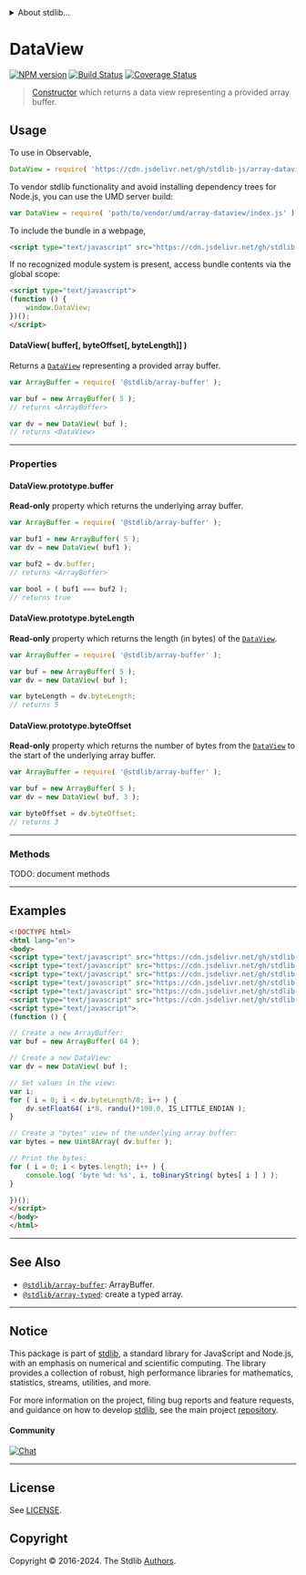 <!--

@license Apache-2.0

Copyright (c) 2021 The Stdlib Authors.

Licensed under the Apache License, Version 2.0 (the "License");
you may not use this file except in compliance with the License.
You may obtain a copy of the License at

   http://www.apache.org/licenses/LICENSE-2.0

Unless required by applicable law or agreed to in writing, software
distributed under the License is distributed on an "AS IS" BASIS,
WITHOUT WARRANTIES OR CONDITIONS OF ANY KIND, either express or implied.
See the License for the specific language governing permissions and
limitations under the License.

-->


<details>
  <summary>
    About stdlib...
  </summary>
  <p>We believe in a future in which the web is a preferred environment for numerical computation. To help realize this future, we've built stdlib. stdlib is a standard library, with an emphasis on numerical and scientific computation, written in JavaScript (and C) for execution in browsers and in Node.js.</p>
  <p>The library is fully decomposable, being architected in such a way that you can swap out and mix and match APIs and functionality to cater to your exact preferences and use cases.</p>
  <p>When you use stdlib, you can be absolutely certain that you are using the most thorough, rigorous, well-written, studied, documented, tested, measured, and high-quality code out there.</p>
  <p>To join us in bringing numerical computing to the web, get started by checking us out on <a href="https://github.com/stdlib-js/stdlib">GitHub</a>, and please consider <a href="https://opencollective.com/stdlib">financially supporting stdlib</a>. We greatly appreciate your continued support!</p>
</details>

# DataView

[![NPM version][npm-image]][npm-url] [![Build Status][test-image]][test-url] [![Coverage Status][coverage-image]][coverage-url] <!-- [![dependencies][dependencies-image]][dependencies-url] -->

> [Constructor][mdn-dataview] which returns a data view representing a provided array buffer.

<!-- Section to include introductory text. Make sure to keep an empty line after the intro `section` element and another before the `/section` close. -->

<section class="intro">

</section>

<!-- /.intro -->

<!-- Package usage documentation. -->



<section class="usage">

## Usage

To use in Observable,

```javascript
DataView = require( 'https://cdn.jsdelivr.net/gh/stdlib-js/array-dataview@umd/browser.js' )
```

To vendor stdlib functionality and avoid installing dependency trees for Node.js, you can use the UMD server build:

```javascript
var DataView = require( 'path/to/vendor/umd/array-dataview/index.js' )
```

To include the bundle in a webpage,

```html
<script type="text/javascript" src="https://cdn.jsdelivr.net/gh/stdlib-js/array-dataview@umd/browser.js"></script>
```

If no recognized module system is present, access bundle contents via the global scope:

```html
<script type="text/javascript">
(function () {
    window.DataView;
})();
</script>
```

#### DataView( buffer\[, byteOffset\[, byteLength]] )

Returns a [`DataView`][mdn-dataview] representing a provided array buffer.

<!-- eslint-disable stdlib/require-globals -->

```javascript
var ArrayBuffer = require( '@stdlib/array-buffer' );

var buf = new ArrayBuffer( 5 );
// returns <ArrayBuffer>

var dv = new DataView( buf );
// returns <DataView>
```

* * *

### Properties

#### DataView.prototype.buffer

**Read-only** property which returns the underlying array buffer.

<!-- eslint-disable stdlib/require-globals -->

```javascript
var ArrayBuffer = require( '@stdlib/array-buffer' );

var buf1 = new ArrayBuffer( 5 );
var dv = new DataView( buf1 );

var buf2 = dv.buffer;
// returns <ArrayBuffer>

var bool = ( buf1 === buf2 );
// returns true
```

#### DataView.prototype.byteLength

**Read-only** property which returns the length (in bytes) of the [`DataView`][mdn-dataview].

<!-- eslint-disable stdlib/require-globals -->

```javascript
var ArrayBuffer = require( '@stdlib/array-buffer' );

var buf = new ArrayBuffer( 5 );
var dv = new DataView( buf );

var byteLength = dv.byteLength;
// returns 5
```

#### DataView.prototype.byteOffset

**Read-only** property which returns the number of bytes from the [`DataView`][mdn-dataview] to the start of the underlying array buffer.

<!-- eslint-disable stdlib/require-globals -->

```javascript
var ArrayBuffer = require( '@stdlib/array-buffer' );

var buf = new ArrayBuffer( 5 );
var dv = new DataView( buf, 3 );

var byteOffset = dv.byteOffset;
// returns 3
```

* * *

### Methods

TODO: document methods

</section>

<!-- /.usage -->

* * *

<!-- Package usage notes. Make sure to keep an empty line after the `section` element and another before the `/section` close. -->

<section class="notes">

</section>

<!-- /.notes -->

<!-- Package usage examples. -->

<section class="examples">

## Examples

<!-- eslint no-undef: "error" -->

```html
<!DOCTYPE html>
<html lang="en">
<body>
<script type="text/javascript" src="https://cdn.jsdelivr.net/gh/stdlib-js/assert-is-little-endian@umd/browser.js"></script>
<script type="text/javascript" src="https://cdn.jsdelivr.net/gh/stdlib-js/number-uint8-base-to-binary-string@umd/browser.js"></script>
<script type="text/javascript" src="https://cdn.jsdelivr.net/gh/stdlib-js/random-base-randu@umd/browser.js"></script>
<script type="text/javascript" src="https://cdn.jsdelivr.net/gh/stdlib-js/array-uint8@umd/browser.js"></script>
<script type="text/javascript" src="https://cdn.jsdelivr.net/gh/stdlib-js/array-buffer@umd/browser.js"></script>
<script type="text/javascript" src="https://cdn.jsdelivr.net/gh/stdlib-js/array-dataview@umd/browser.js"></script>
<script type="text/javascript">
(function () {

// Create a new ArrayBuffer:
var buf = new ArrayBuffer( 64 );

// Create a new DataView:
var dv = new DataView( buf );

// Set values in the view:
var i;
for ( i = 0; i < dv.byteLength/8; i++ ) {
    dv.setFloat64( i*8, randu()*100.0, IS_LITTLE_ENDIAN );
}

// Create a "bytes" view of the underlying array buffer:
var bytes = new Uint8Array( dv.buffer );

// Print the bytes:
for ( i = 0; i < bytes.length; i++ ) {
    console.log( 'byte %d: %s', i, toBinaryString( bytes[ i ] ) );
}

})();
</script>
</body>
</html>
```

</section>

<!-- /.examples -->

<!-- Section to include cited references. If references are included, add a horizontal rule *before* the section. Make sure to keep an empty line after the `section` element and another before the `/section` close. -->

<section class="references">

</section>

<!-- /.references -->

<!-- Section for related `stdlib` packages. Do not manually edit this section, as it is automatically populated. -->

<section class="related">

* * *

## See Also

-   <span class="package-name">[`@stdlib/array-buffer`][@stdlib/array/buffer]</span><span class="delimiter">: </span><span class="description">ArrayBuffer.</span>
-   <span class="package-name">[`@stdlib/array-typed`][@stdlib/array/typed]</span><span class="delimiter">: </span><span class="description">create a typed array.</span>

</section>

<!-- /.related -->

<!-- Section for all links. Make sure to keep an empty line after the `section` element and another before the `/section` close. -->


<section class="main-repo" >

* * *

## Notice

This package is part of [stdlib][stdlib], a standard library for JavaScript and Node.js, with an emphasis on numerical and scientific computing. The library provides a collection of robust, high performance libraries for mathematics, statistics, streams, utilities, and more.

For more information on the project, filing bug reports and feature requests, and guidance on how to develop [stdlib][stdlib], see the main project [repository][stdlib].

#### Community

[![Chat][chat-image]][chat-url]

---

## License

See [LICENSE][stdlib-license].


## Copyright

Copyright &copy; 2016-2024. The Stdlib [Authors][stdlib-authors].

</section>

<!-- /.stdlib -->

<!-- Section for all links. Make sure to keep an empty line after the `section` element and another before the `/section` close. -->

<section class="links">

[npm-image]: http://img.shields.io/npm/v/@stdlib/array-dataview.svg
[npm-url]: https://npmjs.org/package/@stdlib/array-dataview

[test-image]: https://github.com/stdlib-js/array-dataview/actions/workflows/test.yml/badge.svg?branch=main
[test-url]: https://github.com/stdlib-js/array-dataview/actions/workflows/test.yml?query=branch:main

[coverage-image]: https://img.shields.io/codecov/c/github/stdlib-js/array-dataview/main.svg
[coverage-url]: https://codecov.io/github/stdlib-js/array-dataview?branch=main

<!--

[dependencies-image]: https://img.shields.io/david/stdlib-js/array-dataview.svg
[dependencies-url]: https://david-dm.org/stdlib-js/array-dataview/main

-->

[chat-image]: https://img.shields.io/gitter/room/stdlib-js/stdlib.svg
[chat-url]: https://app.gitter.im/#/room/#stdlib-js_stdlib:gitter.im

[stdlib]: https://github.com/stdlib-js/stdlib

[stdlib-authors]: https://github.com/stdlib-js/stdlib/graphs/contributors

[umd]: https://github.com/umdjs/umd
[es-module]: https://developer.mozilla.org/en-US/docs/Web/JavaScript/Guide/Modules

[deno-url]: https://github.com/stdlib-js/array-dataview/tree/deno
[umd-url]: https://github.com/stdlib-js/array-dataview/tree/umd
[esm-url]: https://github.com/stdlib-js/array-dataview/tree/esm
[branches-url]: https://github.com/stdlib-js/array-dataview/blob/main/branches.md

[stdlib-license]: https://raw.githubusercontent.com/stdlib-js/array-dataview/main/LICENSE

[mdn-dataview]: https://developer.mozilla.org/en-US/docs/Web/JavaScript/Reference/Global_Objects/DataView

<!-- <related-links> -->

[@stdlib/array/buffer]: https://github.com/stdlib-js/array-buffer/tree/umd

[@stdlib/array/typed]: https://github.com/stdlib-js/array-typed/tree/umd

<!-- </related-links> -->

</section>

<!-- /.links -->

